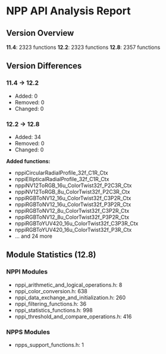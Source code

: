 # NPP API Analysis Report

## Version Overview

**11.4**: 2323 functions
**12.2**: 2323 functions
**12.8**: 2357 functions

## Version Differences

### 11.4 -> 12.2

- Added: 0
- Removed: 0
- Changed: 0

### 12.2 -> 12.8

- Added: 34
- Removed: 0
- Changed: 0

**Added functions:**
- nppiCircularRadialProfile_32f_C1R_Ctx
- nppiEllipticalRadialProfile_32f_C1R_Ctx
- nppiNV12ToRGB_16u_ColorTwist32f_P2C3R_Ctx
- nppiNV12ToRGB_8u_ColorTwist32f_P2C3R_Ctx
- nppiRGBToNV12_16u_ColorTwist32f_C3P2R_Ctx
- nppiRGBToNV12_16u_ColorTwist32f_P3P2R_Ctx
- nppiRGBToNV12_8u_ColorTwist32f_C3P2R_Ctx
- nppiRGBToNV12_8u_ColorTwist32f_P3P2R_Ctx
- nppiRGBToYUV420_16u_ColorTwist32f_C3P3R_Ctx
- nppiRGBToYUV420_16u_ColorTwist32f_P3R_Ctx
- ... and 24 more

## Module Statistics (12.8)

### NPPI Modules

- nppi_arithmetic_and_logical_operations.h: 8
- nppi_color_conversion.h: 638
- nppi_data_exchange_and_initialization.h: 260
- nppi_filtering_functions.h: 36
- nppi_statistics_functions.h: 998
- nppi_threshold_and_compare_operations.h: 416

### NPPS Modules

- npps_support_functions.h: 1

